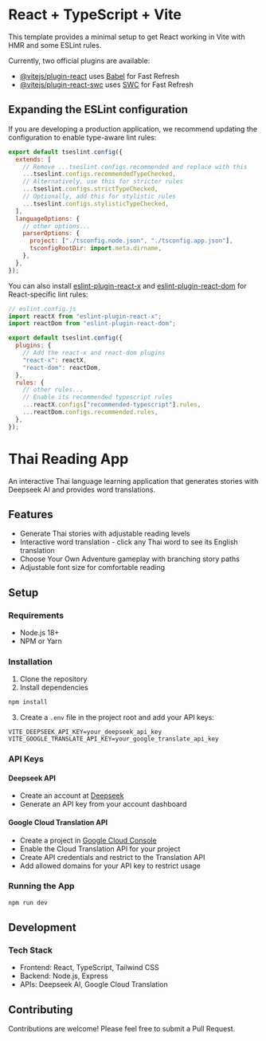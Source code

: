 # React + TypeScript + Vite

This template provides a minimal setup to get React working in Vite with HMR and some ESLint rules.

Currently, two official plugins are available:

- [@vitejs/plugin-react](https://github.com/vitejs/vite-plugin-react/blob/main/packages/plugin-react/README.md) uses [Babel](https://babeljs.io/) for Fast Refresh
- [@vitejs/plugin-react-swc](https://github.com/vitejs/vite-plugin-react-swc) uses [SWC](https://swc.rs/) for Fast Refresh

## Expanding the ESLint configuration

If you are developing a production application, we recommend updating the configuration to enable type-aware lint rules:

```js
export default tseslint.config({
  extends: [
    // Remove ...tseslint.configs.recommended and replace with this
    ...tseslint.configs.recommendedTypeChecked,
    // Alternatively, use this for stricter rules
    ...tseslint.configs.strictTypeChecked,
    // Optionally, add this for stylistic rules
    ...tseslint.configs.stylisticTypeChecked,
  ],
  languageOptions: {
    // other options...
    parserOptions: {
      project: ["./tsconfig.node.json", "./tsconfig.app.json"],
      tsconfigRootDir: import.meta.dirname,
    },
  },
});
```

You can also install [eslint-plugin-react-x](https://github.com/Rel1cx/eslint-react/tree/main/packages/plugins/eslint-plugin-react-x) and [eslint-plugin-react-dom](https://github.com/Rel1cx/eslint-react/tree/main/packages/plugins/eslint-plugin-react-dom) for React-specific lint rules:

```js
// eslint.config.js
import reactX from "eslint-plugin-react-x";
import reactDom from "eslint-plugin-react-dom";

export default tseslint.config({
  plugins: {
    // Add the react-x and react-dom plugins
    "react-x": reactX,
    "react-dom": reactDom,
  },
  rules: {
    // other rules...
    // Enable its recommended typescript rules
    ...reactX.configs["recommended-typescript"].rules,
    ...reactDom.configs.recommended.rules,
  },
});
```

# Thai Reading App

An interactive Thai language learning application that generates stories with Deepseek AI and provides word translations.

## Features

- Generate Thai stories with adjustable reading levels
- Interactive word translation - click any Thai word to see its English translation
- Choose Your Own Adventure gameplay with branching story paths
- Adjustable font size for comfortable reading

## Setup

### Requirements

- Node.js 18+
- NPM or Yarn

### Installation

1. Clone the repository
2. Install dependencies

```bash
npm install
```

3. Create a `.env` file in the project root and add your API keys:

```
VITE_DEEPSEEK_API_KEY=your_deepseek_api_key
VITE_GOOGLE_TRANSLATE_API_KEY=your_google_translate_api_key
```

### API Keys

#### Deepseek API

- Create an account at [Deepseek](https://api-docs.deepseek.com/)
- Generate an API key from your account dashboard

#### Google Cloud Translation API

- Create a project in [Google Cloud Console](https://console.cloud.google.com/)
- Enable the Cloud Translation API for your project
- Create API credentials and restrict to the Translation API
- Add allowed domains for your API key to restrict usage

### Running the App

```bash
npm run dev
```

## Development

### Tech Stack

- Frontend: React, TypeScript, Tailwind CSS
- Backend: Node.js, Express
- APIs: Deepseek AI, Google Cloud Translation

## Contributing

Contributions are welcome! Please feel free to submit a Pull Request.
